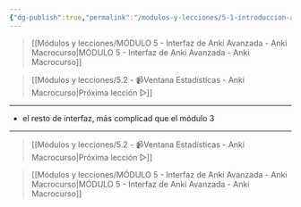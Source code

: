 ```yaml
---
{"dg-publish":true,"permalink":"/modulos-y-lecciones/5-1-introduccion-al-modulo-5-anki-macrocurso/","noteIcon":""}
---
```



> [[Módulos y lecciones/MÓDULO 5 - Interfaz de Anki Avanzada - Anki Macrocurso\|MÓDULO 5 - Interfaz de Anki Avanzada - Anki Macrocurso]]

> [[Módulos y lecciones/5.2 - 📹Ventana Estadísticas - Anki Macrocurso\|Próxima lección ▷]]

---

- el resto de interfaz, más complicad que el módulo 3


---

> [[Módulos y lecciones/5.2 - 📹Ventana Estadísticas - Anki Macrocurso\|Próxima lección ▷]]

> [[Módulos y lecciones/MÓDULO 5 - Interfaz de Anki Avanzada - Anki Macrocurso\|MÓDULO 5 - Interfaz de Anki Avanzada - Anki Macrocurso]]